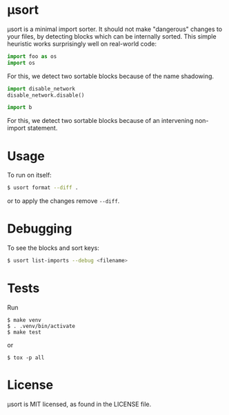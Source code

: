 # μsort

μsort is a minimal import sorter.  It should not make "dangerous" changes to your
files, by detecting blocks which can be internally sorted.  This simple
heuristic works surprisingly well on real-world code:

```py
import foo as os
import os
```

For this, we detect two sortable blocks because of the name shadowing.

```py
import disable_network
disable_network.disable()

import b
```

For this, we detect two sortable blocks because of an intervening non-import
statement.


# Usage

To run on itself:

```sh
$ usort format --diff .
```

or to apply the changes remove `--diff`.


# Debugging

To see the blocks and sort keys:

```sh
$ usort list-imports --debug <filename>
```


# Tests

Run

```
$ make venv
$ . .venv/bin/activate
$ make test
```

or

```
$ tox -p all
```

# License

μsort is MIT licensed, as found in the LICENSE file.
